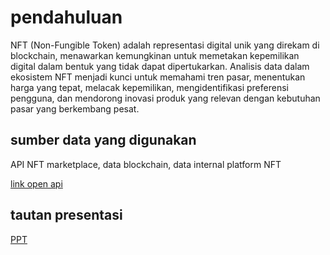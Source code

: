 # pendahuluan

NFT (Non-Fungible Token) adalah representasi digital unik yang direkam di blockchain, menawarkan kemungkinan untuk memetakan kepemilikan digital dalam bentuk yang tidak dapat dipertukarkan. Analisis data dalam ekosistem NFT menjadi kunci untuk memahami tren pasar, menentukan harga yang tepat, melacak kepemilikan, mengidentifikasi preferensi pengguna, dan mendorong inovasi produk yang relevan dengan kebutuhan pasar yang berkembang pesat.

## sumber data yang digunakan

API NFT marketplace, data blockchain, data internal platform NFT

[link open api](https://medium.com/coinmonks/top-ethereum-nft-apis-15d5cc454d44)

## tautan presentasi

[PPT](https://binusianorg-my.sharepoint.com/personal/nada_septiana_binus_ac_id/_layouts/15/guestaccess.aspx?share=ET5HlvP_T7RJi7teC344ooEBA2in1AFSVuvV5qE_i8LHNg&e=24PAQf)
